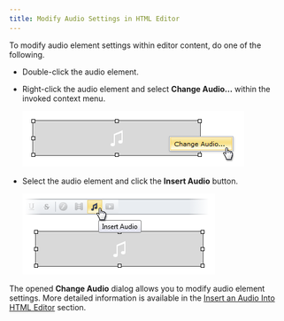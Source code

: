 ```yaml
---
title: Modify Audio Settings in HTML Editor
---
```

To modify audio element settings within editor content, do one of the following.
* Double-click the audio element.
* Right-click the audio element and select **Change Audio...** within the invoked context menu.
	
	![EUD_HtmlEditor_ChangeAudio1](../../../images/Img25566.png)
* Select the audio element and click the **Insert Audio** button.
	
	![EUD_HtmlEditor_ChangeAudio2](../../../images/Img25567.png) 

The opened **Change Audio** dialog allows you to modify audio element settings. More detailed information is available in the [Insert an Audio Into HTML Editor](../../../../interface-elements-for-web/articles/html-editor/working-with-audio-files/insert-an-audio-into-html-editor.md) section.